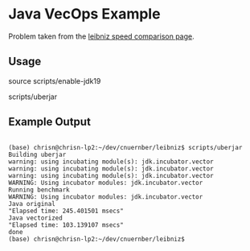 # Java VecOps Example


Problem taken from the [leibniz speed comparison page](https://github.com/niklas-heer/speed-comparison).


## Usage


source scripts/enable-jdk19

scripts/uberjar


## Example Output


```console

(base) chrisn@chrisn-lp2:~/dev/cnuernber/leibniz$ scripts/uberjar
Building uberjar
warning: using incubating module(s): jdk.incubator.vector
warning: using incubating module(s): jdk.incubator.vector
warning: using incubating module(s): jdk.incubator.vector
WARNING: Using incubator modules: jdk.incubator.vector
Running benchmark
WARNING: Using incubator modules: jdk.incubator.vector
Java original
"Elapsed time: 245.401501 msecs"
Java vectorized
"Elapsed time: 103.139107 msecs"
done
(base) chrisn@chrisn-lp2:~/dev/cnuernber/leibniz$
```
